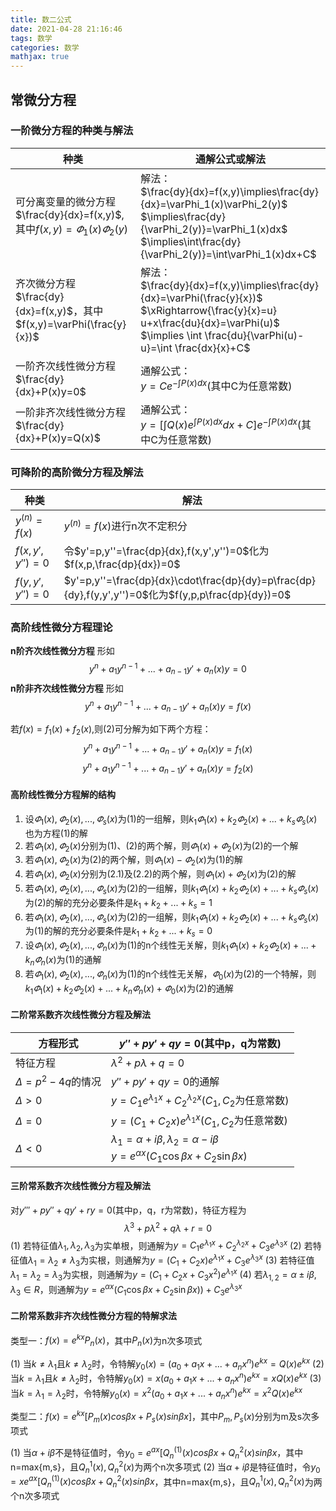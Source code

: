 ```yaml
---
title: 数二公式
date: 2021-04-28 21:16:46
tags: 数学
categories: 数学
mathjax: true
---
```


## 常微分方程

### 一阶微分方程的种类与解法

|种类|通解公式或解法|
|----|------------|
|可分离变量的微分方程<br>$\frac{dy}{dx}=f(x,y)$,其中$f(x,y)=\varPhi_1(x)\varPhi_2(y)$ | 解法：<br> $\frac{dy}{dx}=f(x,y)\implies\frac{dy}{dx}=\varPhi_1(x)\varPhi_2(y)$ <br> $\implies\frac{dy}{\varPhi_2(y)}=\varPhi_1(x)dx$ <br> $\implies\int\frac{dy}{\varPhi_2(y)}=\int\varPhi_1(x)dx+C$|
|齐次微分方程<br>$\frac{dy}{dx}=f(x,y)$，其中$f(x,y)=\varPhi(\frac{y}{x})$|解法：<br> $\frac{dy}{dx}=f(x,y)\implies\frac{dy}{dx}=\varPhi(\frac{y}{x})$<br>$\xRightarrow{\frac{y}{x}=u} u+x\frac{du}{dx}=\varPhi(u)$<br>$\implies \int \frac{du}{\varPhi(u)-u}=\int \frac{dx}{x}+C$|
|一阶齐次线性微分方程<br>$\frac{dy}{dx}+P(x)y=0$|通解公式：<br> $y = Ce^{-\int P(x)dx}$(其中C为任意常数)|
|一阶非齐次线性微分方程 <br> $\frac{dy}{dx}+P(x)y=Q(x)$|通解公式：<br> $y=[\int Q(x)e^{\int P(x)dx}dx+C]e^{-\int P(x)dx}$(其中C为任意常数)

### 可降阶的高阶微分方程及解法

|种类|解法|
|----|----|
|$y^{(n)}=f(x)$|$y^{(n)}=f(x)$进行n次不定积分|
|$f(x,y',y'')=0$|令$y'=p,y''=\frac{dp}{dx},f(x,y',y'')=0$化为$f(x,p,\frac{dp}{dx})=0$|
|$f(y,y',y'')=0$|$y'=p,y''=\frac{dp}{dx}\cdot\frac{dp}{dy}=p\frac{dp}{dy},f(y,y',y'')=0$化为$f(y,p,p\frac{dp}{dy})=0$|

### 高阶线性微分方程理论

**n阶齐次线性微分方程**
形如
$$y^{n}+a_1y^{n-1}+...+a_{n-1}y'+a_n(x)y=0 \tag{1}$$
**n阶非齐次线性微分方程**
形如
$$y^{n}+a_1y^{n-1}+...+a_{n-1}y'+a_n(x)y=f(x) \tag{2}$$

若$f(x)=f_1(x)+f_2(x)$,则(2)可分解为如下两个方程：
$$y^{n}+a_1y^{n-1}+...+a_{n-1}y'+a_n(x)y=f_1(x) \tag{2.1}$$
$$y^{n}+a_1y^{n-1}+...+a_{n-1}y'+a_n(x)y=f_2(x) \tag{2.2}$$

#### 高阶线性微分方程解的结构

1. 设$\varPhi_1(x),\varPhi_2(x),...,\varPhi_s(x)$为(1)的一组解，则$k_1\varPhi_1(x)+k_2\varPhi_2(x)+...+k_s\varPhi_s(x)$也为方程(1)的解
2. 若$\varPhi_1(x),\varPhi_2(x)$分别为(1)、(2)的两个解，则$\varPhi_1(x)+\varPhi_2(x)$为(2)的一个解
3. 若$\varPhi_1(x),\varPhi_2(x)$为(2)的两个解，则$\varPhi_1(x)-\varPhi_2(x)$为(1)的解
4. 若$\varPhi_1(x),\varPhi_2(x)$分别为(2.1)及(2.2)的两个解，则$\varPhi_1(x)+\varPhi_2(x)$为(2)的解
5. 若$\varPhi_1(x),\varPhi_2(x),...,\varPhi_s(x)$为(2)的一组解，则$k_1\varPhi_1(x)+k_2\varPhi_2(x)+...+k_s\varPhi_s(x)$为(2)的解的充分必要条件是$k_1+k_2+...+k_s=1$
6. 若$\varPhi_1(x),\varPhi_2(x),...,\varPhi_s(x)$为(2)的一组解，则$k_1\varPhi_1(x)+k_2\varPhi_2(x)+...+k_s\varPhi_s(x)$为(1)的解的充分必要条件是$k_1+k_2+...+k_s=0$
7. 设$\varPhi_1(x),\varPhi_2(x),...,\varPhi_n(x)$为(1)的n个线性无关解，则$k_1\varPhi_1(x)+k_2\varPhi_2(x)+...+k_n\varPhi_n(x)$为(1)的通解
8. 若$\varPhi_1(x),\varPhi_2(x),...,\varPhi_n(x)$为(1)的n个线性无关解，$\varPhi_0(x)$为(2)的一个特解，则$k_1\varPhi_1(x)+k_2\varPhi_2(x)+...+k_n\varPhi_n(x)+\varPhi_0(x)$为(2)的通解

#### 二阶常系数齐次线性微分方程及解法

|方程形式|$y''+py'+qy=0$(其中p，q为常数)|
|----|----|
|特征方程|$\lambda^2+p\lambda+q=0$|
|$\Delta=p^2-4q$的情况|$y''+py'+qy=0$的通解|
|$\Delta>0$|$y=C_1e^{\lambda_1x}+C_2^{\lambda_2x}$($C_1,C_2$为任意常数)|
|$\Delta=0$|$y=(C_1+C_2x)e^{\lambda_1x}$($C_1,C_2$为任意常数)|
|$\Delta<0$|$\lambda_1=\alpha+i\beta,\lambda_2=\alpha-i\beta$ <br> $y=e^{\alpha x}(C_1\cos\beta x+C_2\sin\beta x)$|

#### 三阶常系数齐次线性微分方程及解法

对$y'''+py''+qy'+ry=0$(其中p，q，r为常数)，特征方程为
$$\lambda^3+p\lambda^2+q\lambda+r=0$$
(1) 若特征值$\lambda_1,\lambda_2,\lambda_3$为实单根，则通解为$y=C_1e^{\lambda_1x}+C_2^{\lambda_2x}+C_3e^{\lambda_3x}$
(2) 若特征值$\lambda_1=\lambda_2\not=\lambda_3$为实根，则通解为$y=(C_1+C_2x)e^{\lambda_1x}+C_3e^{\lambda_3x}$
(3) 若特征值$\lambda_1=\lambda_2=\lambda_3$为实根，则通解为$y=(C_1+C_2x+C_3x^2)e^{\lambda_1x}$
(4) 若$\lambda_{1,2}=\alpha\pm i\beta,\lambda_3\in R$，则通解为$y=e^{\alpha x}(C_1\cos\beta x+C_2\sin\beta x))+C_3e^{\lambda_3x}$

#### 二阶常系数非齐次线性微分方程的特解求法

类型一：$f(x)=e^{kx}P_n(x)$，其中$P_n(x)$为n次多项式

(1) 当$k\not ={\lambda_1}$且$k\not ={\lambda_2}$时，令特解$y_0(x)=(a_0+a_1x+...+a_nx^n)e^{kx}=Q(x)e^{kx}$
(2) 当$k={\lambda_1}$且$k\not ={\lambda_2}$时，令特解$y_0(x)=x(a_0+a_1x+...+a_nx^n)e^{kx}=xQ(x)e^{kx}$
(3) 当$k={\lambda_1}={\lambda_2}$时，令特解$y_0(x)=x^2(a_0+a_1x+...+a_nx^n)e^{kx}=x^2Q(x)e^{kx}$

类型二：$f(x)=e^{kx}[P_m(x)cos\beta x+P_s(x)sin\beta x]$，其中$P_m,P_s(x)$分别为m及s次多项式

(1) 当$\alpha+i\beta$不是特征值时，令$y_0=e^{ax}[Q_n^{(1)}(x)cos\beta x+Q_n^{2}(x)sin\beta x$，其中n=max{m,s}，且$Q_n^{1}(x),Q_n^{2}(x)$为两个n次多项式
(2) 当$\alpha+i\beta$是特征值时，令$y_0=xe^{ax}[Q_n^{(1)}(x)cos\beta x+Q_n^{2}(x)sin\beta x$，其中n=max{m,s}，且$Q_n^{1}(x),Q_n^{2}(x)$为两个n次多项式

